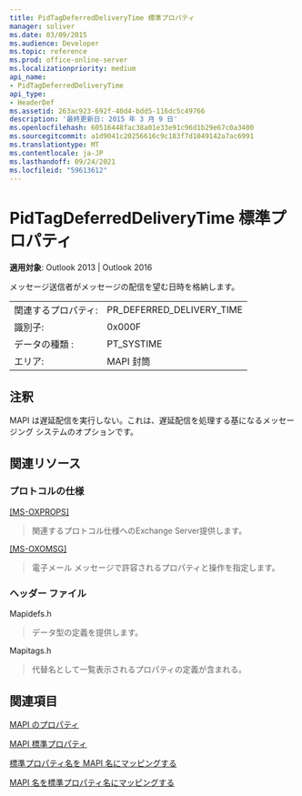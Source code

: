 ```yaml
---
title: PidTagDeferredDeliveryTime 標準プロパティ
manager: soliver
ms.date: 03/09/2015
ms.audience: Developer
ms.topic: reference
ms.prod: office-online-server
ms.localizationpriority: medium
api_name:
- PidTagDeferredDeliveryTime
api_type:
- HeaderDef
ms.assetid: 263ac923-692f-40d4-bdd5-116dc5c49766
description: '最終更新日: 2015 年 3 月 9 日'
ms.openlocfilehash: 60516448fac38a01e33e91c96d1b29e67c0a3400
ms.sourcegitcommit: a1d9041c20256616c9c183f7d1049142a7ac6991
ms.translationtype: MT
ms.contentlocale: ja-JP
ms.lasthandoff: 09/24/2021
ms.locfileid: "59613612"
---
```

# <a name="pidtagdeferreddeliverytime-canonical-property"></a>PidTagDeferredDeliveryTime 標準プロパティ

  
  
**適用対象**: Outlook 2013 | Outlook 2016 
  
メッセージ送信者がメッセージの配信を望む日時を格納します。 
  
|||
|:-----|:-----|
|関連するプロパティ:  <br/> |PR_DEFERRED_DELIVERY_TIME  <br/> |
|識別子:  <br/> |0x000F  <br/> |
|データの種類 :   <br/> |PT_SYSTIME  <br/> |
|エリア:  <br/> |MAPI 封筒  <br/> |
   
## <a name="remarks"></a>注釈

MAPI は遅延配信を実行しない。これは、遅延配信を処理する基になるメッセージング システムのオプションです。
  
## <a name="related-resources"></a>関連リソース

### <a name="protocol-specifications"></a>プロトコルの仕様

[[MS-OXPROPS]](https://msdn.microsoft.com/library/f6ab1613-aefe-447d-a49c-18217230b148%28Office.15%29.aspx)
  
> 関連するプロトコル仕様へのExchange Server提供します。
    
[[MS-OXOMSG]](https://msdn.microsoft.com/library/daa9120f-f325-4afb-a738-28f91049ab3c%28Office.15%29.aspx)
  
> 電子メール メッセージで許容されるプロパティと操作を指定します。
    
### <a name="header-files"></a>ヘッダー ファイル

Mapidefs.h
  
> データ型の定義を提供します。
    
Mapitags.h
  
> 代替名として一覧表示されるプロパティの定義が含まれる。
    
## <a name="see-also"></a>関連項目



[MAPI のプロパティ](mapi-properties.md)
  
[MAPI 標準プロパティ](mapi-canonical-properties.md)
  
[標準プロパティ名を MAPI 名にマッピングする](mapping-canonical-property-names-to-mapi-names.md)
  
[MAPI 名を標準プロパティ名にマッピングする](mapping-mapi-names-to-canonical-property-names.md)

